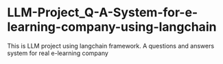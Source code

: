 # LLM-Project_Q-A-System-for-e-learning-company-using-langchain
This is LLM project using langchain framework. A questions and answers system for real e-learning company

